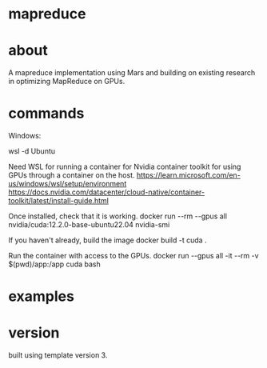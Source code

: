 # mapreduce
# about

A mapreduce implementation using Mars and building on existing research in optimizing MapReduce on GPUs.

# commands

Windows:

wsl -d Ubuntu

Need WSL for running a container for Nvidia container toolkit for using GPUs through a container on the host.
https://learn.microsoft.com/en-us/windows/wsl/setup/environment
https://docs.nvidia.com/datacenter/cloud-native/container-toolkit/latest/install-guide.html

Once installed, check that it is working.
docker run --rm --gpus all nvidia/cuda:12.2.0-base-ubuntu22.04 nvidia-smi

If you haven't already, build the image
docker build -t cuda .

Run the container with access to the GPUs.
docker run --gpus all -it --rm -v $(pwd)/app:/app cuda bash

# examples
# version
built using template version 3.
